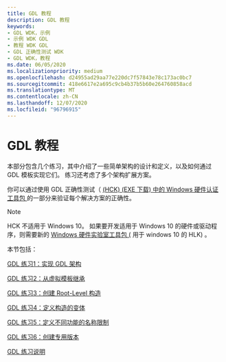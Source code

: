 ```yaml
---
title: GDL 教程
description: GDL 教程
keywords:
- GDL WDK，示例
- 示例 WDK GDL
- 教程 WDK GDL
- GDL 正确性测试 WDK
- GDL WDK，教程
ms.date: 06/05/2020
ms.localizationpriority: medium
ms.openlocfilehash: d24955ad29aa77e220dc7f57843e78c173ac0bc7
ms.sourcegitcommit: 418e6617e2a695c9cb4b37b5b60e264760858acd
ms.translationtype: MT
ms.contentlocale: zh-CN
ms.lasthandoff: 12/07/2020
ms.locfileid: "96796915"
---
```

# <a name="gdl-tutorials"></a>GDL 教程

本部分包含几个练习，其中介绍了一些简单架构的设计和定义，以及如何通过 GDL 模板实现它们。 练习还考虑了多个架构扩展方案。

你可以通过使用 GDL 正确性测试（ [ (HCK)  (EXE 下载) 中的 Windows 硬件认证工具包 ](https://go.microsoft.com/fwlink/p/?LinkId=733613)的一部分来验证每个解决方案的正确性。

> [!NOTE]
> HCK 不适用于 Windows 10。
> 如果要开发适用于 Windows 10 的硬件或驱动程序，则需要新的 [Windows 硬件实验室工具包 (](/windows-hardware/test/hlk/windows-hardware-lab-kit) 用于 windows 10 的 HLK) 。

本节包括：

[GDL 练习1：实现 GDL 架构](gdl-exercise-1--implementing-a-gdl-schema.md)

[GDL 练习2：从虚拟模板继承](gdl-exercise-2--inheriting-from-virtual-templates.md)

[GDL 练习3：创建 Root-Level 构造](gdl-exercise-3--creating-root-level-constructs.md)

[GDL 练习4：定义构造的变体](gdl-exercise-4--defining-variants-of-constructs.md)

[GDL 练习5：定义不同功能的名称限制](gdl-exercise-5--defining-name-limits-for-different-features.md)

[GDL 练习6：创建专用版本](gdl-exercise-6--creating-specialized-versions.md)

[GDL 练习说明](gdl-exercise-notes.md)
